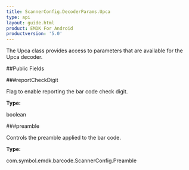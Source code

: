 ```yaml
---
title: ScannerConfig.DecoderParams.Upca
type: api
layout: guide.html
product: EMDK For Android
productversion: '5.0'
---
```



The Upca class provides access to parameters that are available for
 the Upca decoder.

##Public Fields

###reportCheckDigit

Flag to enable reporting the bar code check digit.

**Type:**

boolean

###preamble

Controls the preamble applied to the bar code.

**Type:**

com.symbol.emdk.barcode.ScannerConfig.Preamble





